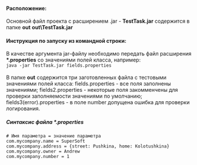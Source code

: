 <h4>Расположение:</h4>
Основной файл проекта с расширением .jar - <b>TestTask.jar</b> содержится в папке <b>out</b> 
<b>out\TestTask.jar</b>

<h4>Инструкция по запуску из командной строки:</h4>
В качестве аргумента jar-файлу необходимо передать файл расширения <b>*.properties</b> со значениями полей класса, например:
<br>
<code>java -jar TestTask.jar fields.properties</code><br>
<br>
В папке <b>out</b> содержится три заготовленных файла с тестовыми значениями полей класса:
fields.properties - все поля заполнены значениями;
fields2.properties - некоторые поля закомменчены для проверки заполняемости значениями по умолчанию;
fields3(error).properties - в поле number допущена ошибка для проверки логирования.

<h5>Синтаксис файла *.properties</h5>
<code># Имя параметра = значение параметра</code><br>
<code>com.mycompany.name = SuperSoft</code><br>
<code>com.mycompany.address = {street: Pushkina, home: Kolotushkina}</code><br>
<code>com.mycompany.owner = Andrew</code><br>
<code>com.mycompany.number = 1</code><br>
